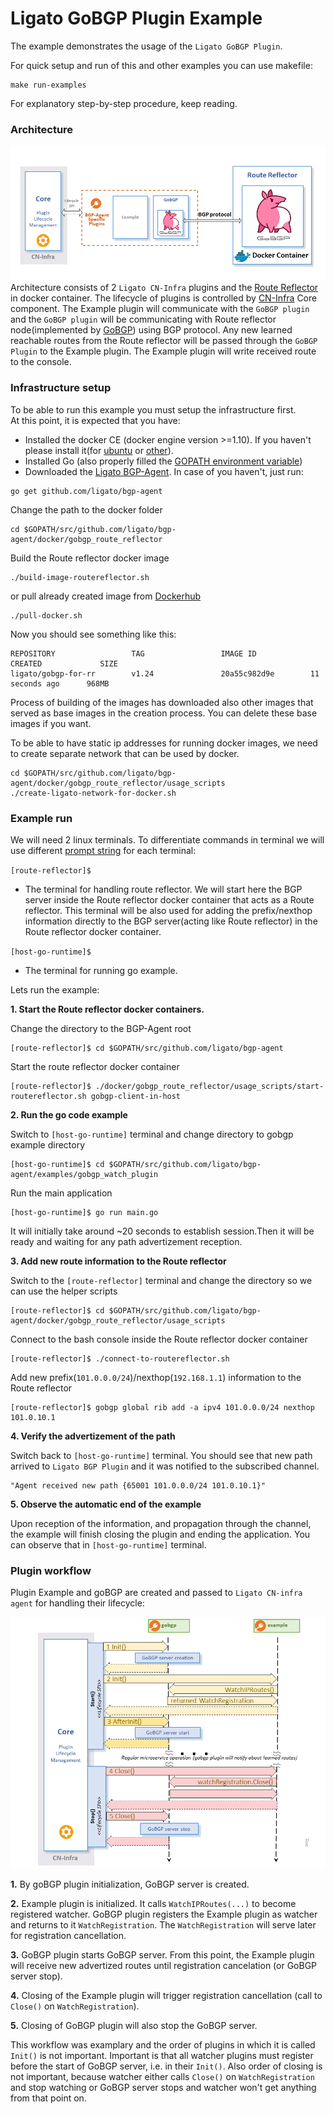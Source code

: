 # Ligato GoBGP Plugin Example

The example demonstrates the usage of the `Ligato GoBGP Plugin`.

For quick setup and run of this and other examples you can use makefile:
```
make run-examples
```
For explanatory step-by-step procedure, keep reading.
### Architecture
![arch](../../docs/imgs/dockerGoBGPExample.png "Ligato BGP Agent Example")
Architecture consists of 2 `Ligato CN-Infra` plugins and the [Route Reflector](../../docker/gobgp_route_reflector/README.md) in docker container. The lifecycle of plugins is controlled by [CN-Infra](https://github.com/ligato/cn-infra) Core component. The Example plugin will communicate with the `GoBGP plugin` and the `GoBGP plugin` will be communicating with Route reflector node(implemented by [GoBGP](https://github.com/osrg/gobgp)) using BGP protocol. Any new learned reachable routes from the Route reflector will be passed through the `GoBGP Plugin` to the Example plugin. The Example plugin will write received route to the console.

### Infrastructure setup
To be able to run this example you must setup the infrastructure first.  
At this point, it is expected that you have:
 * Installed the docker CE (docker engine version >=1.10). If you haven't please install it(for [ubuntu](https://docs.docker.com/engine/installation/linux/docker-ce/ubuntu/) or [other](https://docs.docker.com/engine/installation/)). 
 * Installed Go (also properly filled the [GOPATH environment variable](https://github.com/golang/go/wiki/Setting-GOPATH)) 
 * Downloaded the [Ligato BGP-Agent](https://github.com/ligato/bgp-agent). In case of you haven't, just run:
```
go get github.com/ligato/bgp-agent
```
Change the path to the  docker folder
```
cd $GOPATH/src/github.com/ligato/bgp-agent/docker/gobgp_route_reflector
```
Build the Route reflector docker image
```
./build-image-routereflector.sh
``` 
or pull already created image from [Dockerhub](https://hub.docker.com/r/ligato/gobgp-for-rr/)
```
./pull-docker.sh
```
Now you should see something like this:

```
REPOSITORY                 TAG                 IMAGE ID            CREATED             SIZE
ligato/gobgp-for-rr        v1.24               20a55c982d9e        11 seconds ago      968MB
```
Process of building of the images has downloaded also other images that served as base images in the creation process. You can delete these base images if you want.

To be able to have static ip addresses for running docker images, we need to create separate network that can be used by docker.
```
cd $GOPATH/src/github.com/ligato/bgp-agent/docker/gobgp_route_reflector/usage_scripts
./create-ligato-network-for-docker.sh
```    


### Example run    

We will need 2 linux terminals. To differentiate commands in terminal we will use different [prompt string](http://www.linuxnix.com/linuxunix-shell-ps1-prompt-explained-in-detail) for each terminal:

`[route-reflector]$` 

* The terminal for handling route reflector. We will start here the BGP server inside the Route reflector docker container that acts as a Route reflector. This terminal will be also used  for adding the prefix/nexthop information directly to the BGP server(acting like Route reflector) in the Route reflector docker container. 

`[host-go-runtime]$`

* The terminal for running go example. 

Lets run the example:

<b>1. Start the Route reflector docker containers.</b>

Change the directory to the BGP-Agent root

```
[route-reflector]$ cd $GOPATH/src/github.com/ligato/bgp-agent
```
Start the route reflector docker container
```
[route-reflector]$ ./docker/gobgp_route_reflector/usage_scripts/start-routereflector.sh gobgp-client-in-host
```

<b>2. Run the go code example</b> 

Switch to `[host-go-runtime]` terminal and change directory to gobgp example directory
```
[host-go-runtime]$ cd $GOPATH/src/github.com/ligato/bgp-agent/examples/gobgp_watch_plugin
```
Run the main application
```
[host-go-runtime]$ go run main.go
```
It will initially take around ~20 seconds to establish session.Then it will be ready and waiting for any path advertizement reception.

<b>3. Add new route information to the Route reflector</b>

Switch to the ```[route-reflector]``` terminal and change the directory so we can use the helper scripts
```
[route-reflector]$ cd $GOPATH/src/github.com/ligato/bgp-agent/docker/gobgp_route_reflector/usage_scripts
```
Connect to the bash console inside the Route reflector docker container
```
[route-reflector]$ ./connect-to-routereflector.sh
```
Add new prefix(`101.0.0.0/24`)/nexthop(`192.168.1.1`) information to the Route reflector
```
[route-reflector]$ gobgp global rib add -a ipv4 101.0.0.0/24 nexthop 101.0.10.1
``` 

<b>4. Verify the advertizement of the path</b>
 
Switch back to `[host-go-runtime]` terminal. You should see that new path arrived to `Ligato BGP Plugin` and it was notified to the subscribed channel.
```
"Agent received new path {65001 101.0.0.0/24 101.0.10.1}"
```

<b>5. Observe the automatic end of the example</b>

Upon reception of the information, and propagation through the channel, the example will finish closing the plugin and ending the application. You can observe that in `[host-go-runtime]` terminal. 

### Plugin workflow    
Plugin Example and goBGP are created and passed to `Ligato CN-infra agent` for handling their lifecycle:

![arch](../../docs/imgs/bgpexamplelifecycle.png "Ligato BGP Plugin workflow")

<b>1.</b> By goBGP plugin initialization, GoBGP server is created.

<b>2.</b> Example plugin is initialized. It calls `WatchIPRoutes(...)` to become registered watcher. GoBGP plugin registers the Example plugin as watcher and returns to it `WatchRegistration`. The `WatchRegistration` will serve later for registration cancellation.   

<b>3.</b> GoBGP plugin starts GoBGP server. From this point, the Example plugin will receive new advertized routes until registration cancelation (or GoBGP server stop).

<b>4.</b> Closing of the Example plugin will trigger registration cancellation (call to `Close()` on `WatchRegistration`).

<b>5.</b> Closing of GoBGP plugin will also stop the GoBGP server.

This workflow was examplary and the order of plugins in which it is called `Init()` is not important. Important is that all watcher plugins must register before the start of GoBGP server, i.e. in their `Init()`. Also order of closing is not important, because watcher either calls `Close()` on `WatchRegistration` and stop watching or GoBGP server stops and watcher won't get anything from that point on. 
